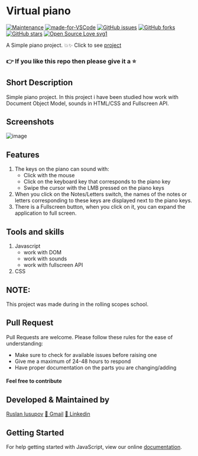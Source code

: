 # Virtual piano

[![Maintenance](https://img.shields.io/badge/Maintained%3F-yes-green.svg)](https://GitHub.com/Naereen/StrapDown.js/graphs/commit-activity) [![made-for-VSCode](https://img.shields.io/badge/Made%20for-VSCode-1f425f.svg)](https://code.visualstudio.com/) [![GitHub issues](https://img.shields.io/github/issues/frostwOw13/Virtual-piano.svg?style=plastic)](https://github.com/frostwOw13/Virtual-piano/issues)
[![GitHub forks](https://img.shields.io/github/forks/frostwOw13/Virtual-piano.svg?style=social)](https://github.com/frostwOw13/Virtual-piano/network) [![GitHub stars](https://img.shields.io/github/stars/frostwOw13/Virtual-piano.svg?style=popout)](https://github.com/frostwOw13/Virtual-piano/stargazers) [![Open Source Love svg1](https://badges.frapsoft.com/os/v1/open-source.svg?v=103)](https://github.com/ellerbrock/open-source-badges/)

A Simple piano project. 💥✨
Click to see [project](https://frostwow13.github.io/Virtual-piano/)
### 👉 If you like this repo then please give it a ⭐️

## Short Description
Simple piano project. In this project i have been studied how work with Document Object Model, sounds in HTML/CSS and Fullscreen API.

## Screenshots
![image](https://user-images.githubusercontent.com/73555381/127329539-725c0127-3dd2-4ad7-b555-65f14c2a5153.png)
     
## Features
1. The keys on the piano can sound with:
   * Click with the mouse
   * Click on the keyboard key that corresponds to the piano key
   * Swipe the cursor with the LMB pressed on the piano keys
2. When you click on the Notes/Letters switch, the names of the notes or letters corresponding to these keys are displayed next to the piano keys.
3. There is a Fullscreen button, when you click on it, you can expand the application to full screen.

## Tools and skills
1. Javascript
   * work with DOM
   * work with sounds
   * work with fullscreen API
2. CSS

## NOTE:
This project was made during in the rolling scopes school.
     
## Pull Request

Pull Requests are welcome. Please follow these rules for the ease of understanding:
* Make sure to check for available issues before raising one
* Give me a maximum of 24-48 hours to respond
* Have proper documentation on the parts you are changing/adding

#### Feel free to contribute

## Developed & Maintained by
[Ruslan Iusupov](https://github.com/frostwOw13) 
[📩 Gmail](mailto:frostwOw13@yandex.ru)
[💼 Linkedin](https://www.linkedin.com/in/yusupovr)

## Getting Started
For help getting started with JavaScript, view our online [documentation](https://developer.mozilla.org/en-US/docs/Web/JavaScript).
